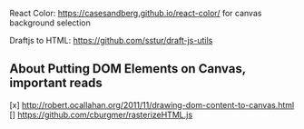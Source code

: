 React Color: https://casesandberg.github.io/react-color/ for canvas background selection

Draftjs to HTML: https://github.com/sstur/draft-js-utils

## About Putting DOM Elements on Canvas, important reads

[x] http://robert.ocallahan.org/2011/11/drawing-dom-content-to-canvas.html
[] https://github.com/cburgmer/rasterizeHTML.js
